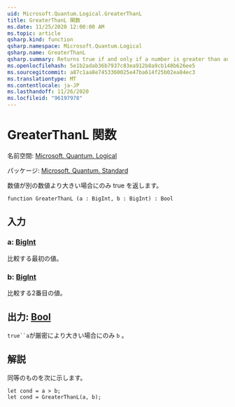 ```yaml
---
uid: Microsoft.Quantum.Logical.GreaterThanL
title: GreaterThanL 関数
ms.date: 11/25/2020 12:00:00 AM
ms.topic: article
qsharp.kind: function
qsharp.namespace: Microsoft.Quantum.Logical
qsharp.name: GreaterThanL
qsharp.summary: Returns true if and only if a number is greater than another number.
ms.openlocfilehash: 5e1b2adab36b7937c83ea912b8a9cb148b626ee5
ms.sourcegitcommit: a87c1aa8e7453360025e47ba614f25b02ea84ec3
ms.translationtype: MT
ms.contentlocale: ja-JP
ms.lasthandoff: 11/26/2020
ms.locfileid: "96197978"
---
```

# <a name="greaterthanl-function"></a>GreaterThanL 関数

名前空間: [Microsoft. Quantum. Logical](xref:Microsoft.Quantum.Logical)

パッケージ: [Microsoft. Quantum. Standard](https://nuget.org/packages/Microsoft.Quantum.Standard)


数値が別の数値より大きい場合にのみ true を返します。

```qsharp
function GreaterThanL (a : BigInt, b : BigInt) : Bool
```


## <a name="input"></a>入力

### <a name="a--bigint"></a>a: [BigInt](xref:microsoft.quantum.lang-ref.bigint)

比較する最初の値。


### <a name="b--bigint"></a>b: [BigInt](xref:microsoft.quantum.lang-ref.bigint)

比較する2番目の値。



## <a name="output--bool"></a>出力: [Bool](xref:microsoft.quantum.lang-ref.bool)

`true``a`が厳密により大きい場合にのみ `b` 。

## <a name="remarks"></a>解説

同等のものを次に示します。

```Q#
let cond = a > b;
let cond = GreaterThanL(a, b);
```